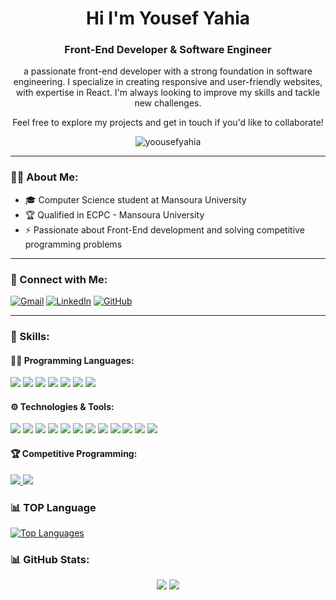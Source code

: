 <div align="center">

# Hi I'm Yousef Yahia

### Front-End Developer & Software Engineer

 a passionate front-end developer with a strong foundation in software engineering. I specialize in creating responsive and user-friendly websites, with expertise in React. I'm always looking to improve my skills and tackle new challenges.

Feel free to explore my projects and get in touch if you'd like to collaborate!

</div>


<p align="center">
  <img src="https://komarev.com/ghpvc/?username=yoousefyahia&label=Profile%20Views&color=0e75b6&style=flat" alt="yoousefyahia" />
</p>

---

### 👨‍💻 About Me:
- 🎓 Computer Science student at Mansoura University
- 🏆 Qualified in ECPC - Mansoura University
- ⚡ Passionate about Front-End development and solving competitive programming problems  

---

### 🔗 Connect with Me:
[![Gmail](https://img.shields.io/badge/Gmail-D14836?style=for-the-badge&logo=gmail&logoColor=white)](mailto:yoousefyahia@gmail.com)
[![LinkedIn](https://img.shields.io/badge/LinkedIn-0077B5?style=for-the-badge&logo=linkedin&logoColor=white)](https://www.linkedin.com/in/yousefyahia74/)
[![GitHub](https://img.shields.io/badge/GitHub-333?style=for-the-badge&logo=github&logoColor=white)](https://github.com/yoousefyahia)


---

### 🚀 Skills:
#### 👨‍💻 Programming Languages:
<p>
  <a href="https://www.w3.org/html/" target="_blank"><img src="https://img.shields.io/badge/HTML5-%23E34F26.svg?style=for-the-badge&logo=html5&logoColor=white" /></a>
  <a href="https://www.w3.org/Style/CSS/" target="_blank"><img src="https://img.shields.io/badge/CSS3-%231572B6.svg?style=for-the-badge&logo=css3&logoColor=white" /></a>
  <a href="https://developer.mozilla.org/en-US/docs/Web/JavaScript" target="_blank"><img src="https://img.shields.io/badge/JavaScript-%23F7DF1E.svg?style=for-the-badge&logo=javascript&logoColor=black" /></a>
  <a href="https://isocpp.org/" target="_blank"><img src="https://img.shields.io/badge/C++-%2300599C.svg?style=for-the-badge&logo=c%2B%2B&logoColor=white" /></a>
  <a href="https://www.typescriptlang.org/" target="_blank"><img src="https://img.shields.io/badge/TypeScript-%23007ACC.svg?style=for-the-badge&logo=typescript&logoColor=white" /></a>
  <a href="https://www.oracle.com/java/" target="_blank"><img src="https://img.shields.io/badge/Java-%23F7DF1E.svg?style=for-the-badge&logo=java&logoColor=white" /></a>
  <a href="https://www.python.org/" target="_blank"><img src="https://img.shields.io/badge/Python-%233776C6.svg?style=for-the-badge&logo=python&logoColor=white" /></a>
</p>

#### ⚙️ Technologies & Tools:
<p>
  <a href="https://reactjs.org/" target="_blank"><img src="https://img.shields.io/badge/React-%2361DAFB.svg?style=for-the-badge&logo=react&logoColor=black" /></a>
  <a href="https://tailwindcss.com/" target="_blank"><img src="https://img.shields.io/badge/TailwindCSS-%2306B6D4.svg?style=for-the-badge&logo=tailwindcss&logoColor=white" /></a>
  <a href="https://getbootstrap.com/" target="_blank"><img src="https://img.shields.io/badge/Bootstrap-%237952B3.svg?style=for-the-badge&logo=bootstrap&logoColor=white" /></a>
  <a href="https://git-scm.com/" target="_blank"><img src="https://img.shields.io/badge/Git-%23F05032.svg?style=for-the-badge&logo=git&logoColor=white" /></a>
  <a href="https://github.com/" target="_blank"><img src="https://img.shields.io/badge/GitHub-%23181717.svg?style=for-the-badge&logo=github&logoColor=white" /></a>
  <a href="https://vercel.com/" target="_blank"><img src="https://img.shields.io/badge/Vercel-%23000000.svg?style=for-the-badge&logo=vercel&logoColor=white" /></a>
  <a href="https://redux.js.org/" target="_blank"><img src="https://img.shields.io/badge/Redux-%232F7B5E.svg?style=for-the-badge&logo=redux&logoColor=white" /></a>
  <a href="https://axios-http.com/" target="_blank"><img src="https://img.shields.io/badge/Axios-%230A58E8.svg?style=for-the-badge&logo=axios&logoColor=white" /></a>
  <a href="https://sass-lang.com/" target="_blank"><img src="https://img.shields.io/badge/SASS-%23C69B8D.svg?style=for-the-badge&logo=sass&logoColor=white" /></a>
  <a href="https://sass-lang.com/" target="_blank"><img src="https://img.shields.io/badge/SCSS-%23C69B8D.svg?style=for-the-badge&logo=sass&logoColor=white" /></a>
  <a href="https://vitejs.dev/" target="_blank"><img src="https://img.shields.io/badge/Vite-%23008F70.svg?style=for-the-badge&logo=vite&logoColor=white" /></a>
  <a href="https://code.visualstudio.com/" target="_blank"><img src="https://img.shields.io/badge/Visual%20Studio%20Code-%23007ACC.svg?style=for-the-badge&logo=visualstudiocode&logoColor=white" /></a>
</p>



#### 🏆 Competitive Programming:
<p>
  <a href="https://codeforces.com/profile/elmasryyousef80" target="_blank">
    <img src="https://img.shields.io/badge/Codeforces-%230092CF.svg?style=for-the-badge&logo=codeforces&logoColor=white" />
  </a>
  <a href="https://icpc.global/" target="_blank">
    <img src="https://img.shields.io/badge/ICPC-%230092CF.svg?style=for-the-badge&logo=icpc&logoColor=white" />
  </a>
</p>

<section>
  <h3>📊 TOP Language</h3>
  <a href="https://github.com/anuraghazra/github-readme-stats">
    <img src="https://github-readme-stats.vercel.app/api/top-langs/?username=yoousefyahia&layout=compact&theme=radical" alt="Top Languages" />
  </a>
</section>


### 📊 GitHub Stats:
<p align="center">
  <img src="https://github-readme-stats.vercel.app/api?username=yoousefyahia&show_icons=true&theme=tokyonight" />
  <img src="https://github-readme-streak-stats.herokuapp.com/?user=yoousefyahia&theme=tokyonight" />
</p>
